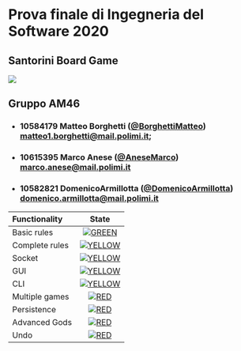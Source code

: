 <h1>Prova finale di Ingegneria del Software 2020</h1>
<h2>Santorini Board Game</h2>

<img src="https://cf.geekdo-images.com/opengraph/img/aL3ylg4WfWekpXaOq9fij-eRgHg=/fit-in/1200x630/pic3283110.png">


## Gruppo AM46


- ###   10584179    Matteo Borghetti ([@BorghettiMatteo](https://github.com/BorghettiMatteo))<br>matteo1.borghetti@mail.polimi.it;
- ###   10615395    Marco Anese ([@AneseMarco](https://github.com/AneseMarco))<br>marco.anese@mail.polimi.it
- ###   10582821    DomenicoArmillotta ([@DomenicoArmillotta](https://github.com/DomenicoArmillotta))<br>domenico.armillotta@mail.polimi.it

| Functionality | State |
|:-----------------------|:------------------------------------:|
| Basic rules | [![GREEN](https://placehold.it/15/44bb44/44bb44)](#) |
| Complete rules | [![YELLOW](https://placehold.it/15/ffdd00/ffdd00)](#) |
| Socket | [![YELLOW](https://placehold.it/15/ffdd00/ffdd00)](#) |
| GUI |  [![YELLOW](https://placehold.it/15/ffdd00/ffdd00)](#)
| CLI | [![YELLOW](https://placehold.it/15/ffdd00/ffdd00)](#) |
| Multiple games | [![RED](https://placehold.it/15/f03c15/f03c15)](#) |
| Persistence | [![RED](https://placehold.it/15/f03c15/f03c15)](#) |
| Advanced Gods | [![RED](https://placehold.it/15/f03c15/f03c15)](#) |
| Undo | [![RED](https://placehold.it/15/f03c15/f03c15)](#) |

<!--
[![RED](https://placehold.it/15/f03c15/f03c15)](#)
[![YELLOW](https://placehold.it/15/ffdd00/ffdd00)](#)
[![GREEN](https://placehold.it/15/44bb44/44bb44)](#)
-->


